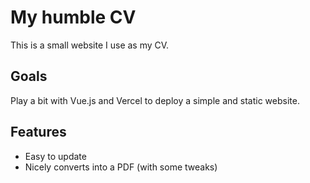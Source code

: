# My humble CV

This is a small website I use as my CV.

## Goals
Play a bit with Vue.js and Vercel to deploy a simple and static website.

## Features
- Easy to update
- Nicely converts into a PDF (with some tweaks)